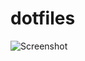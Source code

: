 # dotfiles

![Screenshot]([https://codeberg.org/pyrs/dotfiles/raw/branch/main/SCREENSHOTS/1700077916_grim.png](https://github.com/pyrsth/dotefiles/blob/main/SCREENSHOTS/1700077916_grim.png?raw=true)https://github.com/pyrsth/dotefiles/blob/main/SCREENSHOTS/1700077916_grim.png?raw=true "Screenshot")
